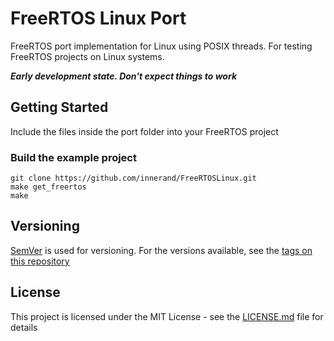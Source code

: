# FreeRTOS Linux Port 
FreeRTOS port implementation for Linux using POSIX threads.
For testing FreeRTOS projects on Linux systems.

***Early development state. Don't expect things to work***

## Getting Started
Include the files inside the port folder into your FreeRTOS project

###  Build the example project
```
git clone https://github.com/innerand/FreeRTOSLinux.git
make get_freertos
make 
```


## Versioning
[SemVer](http://semver.org/) is used for versioning. For the versions available,
see the [tags on this repository](https://github.com/innerand/FreeRTOSLinux/tags)


## License
This project is licensed under the MIT License - see the
[LICENSE.md](LICENSE.md) file for details

